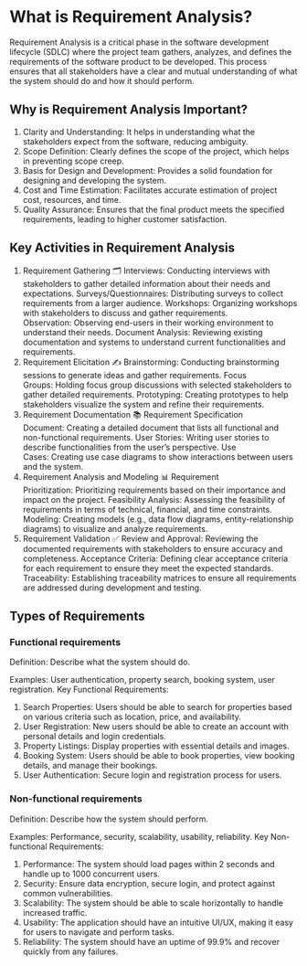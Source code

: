 # What is Requirement Analysis?

Requirement Analysis is a critical phase in the software development lifecycle (SDLC) where the project team gathers, analyzes, and defines the requirements of the software product to be developed. This process ensures that all stakeholders have a clear and mutual understanding of what the system should do and how it should perform.

## Why is Requirement Analysis Important?

1. Clarity and Understanding: It helps in understanding what the stakeholders expect from the software, reducing ambiguity.
2. Scope Definition: Clearly defines the scope of the project, which helps in preventing scope creep.
3. Basis for Design and Development: Provides a solid foundation for designing and developing the system.
4. Cost and Time Estimation: Facilitates accurate estimation of project cost, resources, and time.
5. Quality Assurance: Ensures that the final product meets the specified requirements, leading to higher customer satisfaction.

## Key Activities in Requirement Analysis

1. Requirement Gathering 🗂️
   Interviews: Conducting interviews with stakeholders to gather detailed information about their needs and expectations.
   Surveys/Questionnaires: Distributing surveys to collect requirements from a larger audience.
   Workshops: Organizing workshops with stakeholders to discuss and gather requirements.
   Observation: Observing end-users in their working environment to understand their needs.
   Document Analysis: Reviewing existing documentation and systems to understand current functionalities and requirements.
2. Requirement Elicitation ✍️
   Brainstorming: Conducting brainstorming sessions to generate ideas and gather requirements.
   Focus Groups: Holding focus group discussions with selected stakeholders to gather detailed requirements.
   Prototyping: Creating prototypes to help stakeholders visualize the system and refine their requirements.
3. Requirement Documentation 📚
   Requirement Specification Document: Creating a detailed document that lists all functional and non-functional requirements.
   User Stories: Writing user stories to describe functionalities from the user’s perspective.
   Use Cases: Creating use case diagrams to show interactions between users and the system.
4. Requirement Analysis and Modeling 📊
   Requirement Prioritization: Prioritizing requirements based on their importance and impact on the project.
   Feasibility Analysis: Assessing the feasibility of requirements in terms of technical, financial, and time constraints.
   Modeling: Creating models (e.g., data flow diagrams, entity-relationship diagrams) to visualize and analyze requirements.
5. Requirement Validation ✅
   Review and Approval: Reviewing the documented requirements with stakeholders to ensure accuracy and completeness.
   Acceptance Criteria: Defining clear acceptance criteria for each requirement to ensure they meet the expected standards.
   Traceability: Establishing traceability matrices to ensure all requirements are addressed during development and testing.

## Types of Requirements

### Functional requirements

Definition: Describe what the system should do.

Examples: User authentication, property search, booking system, user registration.
Key Functional Requirements:

1. Search Properties: Users should be able to search for properties based on various criteria such as location, price, and availability.
2. User Registration: New users should be able to create an account with personal details and login credentials.
3. Property Listings: Display properties with essential details and images.
4. Booking System: Users should be able to book properties, view booking details, and manage their bookings.
5. User Authentication: Secure login and registration process for users.

### Non-functional requirements

Definition: Describe how the system should perform.

Examples: Performance, security, scalability, usability, reliability.
Key Non-functional Requirements:

1. Performance: The system should load pages within 2 seconds and handle up to 1000 concurrent users.
2. Security: Ensure data encryption, secure login, and protect against common vulnerabilities.
3. Scalability: The system should be able to scale horizontally to handle increased traffic.
4. Usability: The application should have an intuitive UI/UX, making it easy for users to navigate and perform tasks.
5. Reliability: The system should have an uptime of 99.9% and recover quickly from any failures.
